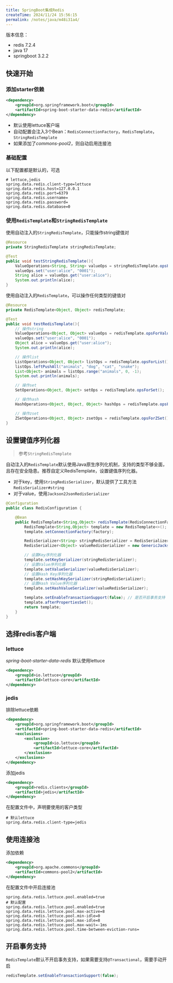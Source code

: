 ```yaml
---
title: SpringBoot集成Redis
createTime: 2024/11/24 15:56:15
permalink: /notes/java/m48i31a4/
---
```

版本信息：

+ redis 7.2.4
+ java 17
+ springboot 3.2.2

## 快速开始

### 添加starter依赖

```xml
<dependency>
    <groupId>org.springframework.boot</groupId>
    <artifactId>spring-boot-starter-data-redis</artifactId>
</dependency>
```

+ 默认使用lettuce客户端
+ 自动配置会注入3个Bean：`RedisConnectionFactory`，`RedisTemplate`，`StringRedisTemplate`
+ 如果添加了*commons-pool2*，则自动启用连接池

### 基础配置

以下配置都是默认的，可选

```properties
# lettuce,jedis
spring.data.redis.client-type=lettuce
spring.data.redis.host=127.0.0.1
spring.data.redis.port=6379
spring.data.redis.username=
spring.data.redis.password=
spring.data.redis.database=0
```

### 使用`RedisTemplate`和`StringRedisTemplate`

使用自动注入的`StringRedisTemplate`，只能操作string键值对

```java
@Resource
private StringRedisTemplate stringRedisTemplate;

@Test
public void testStringRedisTemplate(){
    ValueOperations<String, String> valueOps = stringRedisTemplate.opsForValue();
    valueOps.set("user:alice", "0001");
    String alice = valueOps.get("user:alice");
    System.out.println(alice);
}
```

使用自动注入的`RedisTemplate`，可以操作任何类型的键值对

```java
@Resource
private RedisTemplate<Object, Object> redisTemplate;

@Test
public void testRedisTemplate(){
    // 操作string
    ValueOperations<Object, Object> valueOps = redisTemplate.opsForValue();
    valueOps.set("user:alice", "0001");
    Object alice = valueOps.get("user:alice");
    System.out.println(alice);

    // 操作list
    ListOperations<Object, Object> listOps = redisTemplate.opsForList();
    listOps.leftPushAll("animals", "dog", "cat", "snake");
    List<Object> animals = listOps.range("animals", 0, -1);
    System.out.println(animals);

    // 操作set
    SetOperations<Object, Object> setOps = redisTemplate.opsForSet();

    // 操作hash
    HashOperations<Object, Object, Object> hashOps = redisTemplate.opsForHash();

    // 操作zset
    ZSetOperations<Object, Object> zsetOps = redisTemplate.opsForZSet();
}
```

## 设置键值序列化器

> 参考`StringRedisTemplate`

自动注入的`RedisTemplate`默认使用Java原生序列化机制，支持的类型不够全面，且存在安全隐患。推荐自定义RedisTemplate，设置键值序列化器。

+ 对于key，使用`StringRedisSerializer`，默认提供了工具方法`RedisSerializer#string`
+ 对于value，使用`Jackson2JsonRedisSerializer`

```java
@Configuration
public class RedisConfiguration {

    @Bean
    public RedisTemplate<String,Object> redisTemplate(RedisConnectionFactory factory){
        RedisTemplate<String,Object> template = new RedisTemplate<>();
        template.setConnectionFactory(factory);

        RedisSerializer<String> stringRedisSerializer = RedisSerializer.string();
        RedisSerializer<Object> valueRedisSerializer = new GenericJackson2JsonRedisSerializer();

        // 设置Key序列化器
        template.setKeySerializer(stringRedisSerializer);
        // 设置Value序列化器
        template.setValueSerializer(valueRedisSerializer);
        // 设置Hash Key序列化器
        template.setHashKeySerializer(stringRedisSerializer);
        // 设置Hash Value序列化器
        template.setHashValueSerializer(valueRedisSerializer);

        template.setEnableTransactionSupport(false); // 是否开启事务支持
        template.afterPropertiesSet();
        return template;
    }
}
```

## 选择redis客户端

### lettuce

*spring-boot-starter-data-redis* 默认使用lettuce

```xml
<dependency>
    <groupId>io.lettuce</groupId>
    <artifactId>lettuce-core</artifactId>
</dependency>
```

### jedis

排除lettuce依赖

```xml
<dependency>
    <groupId>org.springframework.boot</groupId>
    <artifactId>spring-boot-starter-data-redis</artifactId>
    <exclusions>
        <exclusion>
            <groupId>io.lettuce</groupId>
            <artifactId>lettuce-core</artifactId>
        </exclusion>
    </exclusions>
</dependency>
```

添加jedis

```xml
<dependency>
    <groupId>redis.clients</groupId>
    <artifactId>jedis</artifactId>
</dependency>
```

在配置文件中，声明要使用的客户类型

```properties
# 默认lettuce
spring.data.redis.client-type=jedis
```

## 使用连接池

添加依赖

```xml
<dependency>
    <groupId>org.apache.commons</groupId>
    <artifactId>commons-pool2</artifactId>
</dependency>
```

在配置文件中开启连接池

```properties
spring.data.redis.lettuce.pool.enabled=true
# 默认配置
spring.data.redis.lettuce.pool.enabled=true
spring.data.redis.lettuce.pool.max-active=8
spring.data.redis.lettuce.pool.min-idle=0
spring.data.redis.lettuce.pool.max-idle=8
spring.data.redis.lettuce.pool.max-wait=-1ms
spring.data.redis.lettuce.pool.time-between-eviction-runs=
```

## 开启事务支持

`RedisTemplate`默认不开启事务支持，如果需要支持`@Transactional`，需要手动开启

```java
redisTemplate.setEnableTransactionSupport(false);
```

